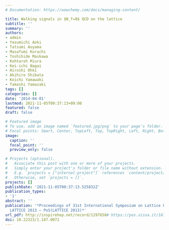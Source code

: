 ```yaml
---
# Documentation: https://wowchemy.com/docs/managing-content/

title: Walking signals in $N_f=8$ QCD on the lattice
subtitle: ''
summary: ''
authors:
- admin
- Yasumichi Aoki
- Tatsumi Aoyama
- Masafumi Kurachi
- Toshihide Maskawa
- Kohtaroh Miura
- Kei-ichi Nagai
- Hiroshi Ohki
- Akihiro Shibata
- Koichi Yamawaki
- Takeshi Yamazaki
tags: []
categories: []
date: '2014-04-01'
lastmod: 2021-11-05T09:37:13+09:00
featured: false
draft: false

# Featured image
# To use, add an image named `featured.jpg/png` to your page's folder.
# Focal points: Smart, Center, TopLeft, Top, TopRight, Left, Right, BottomLeft, Bottom, BottomRight.
image:
  caption: ''
  focal_point: ''
  preview_only: false

# Projects (optional).
#   Associate this post with one or more of your projects.
#   Simply enter your project's folder or file name without extension.
#   E.g. `projects = ["internal-project"]` references `content/project/deep-learning/index.md`.
#   Otherwise, set `projects = []`.
projects: []
publishDate: '2021-11-05T00:37:13.525832Z'
publication_types:
- '1'
abstract: ''
publication: '*Proceedings of 31st International Symposium on Lattice Field Theory
  LATTICE 2013 — PoS(LATTICE 2013)*'
url_pdf: http://inspirehep.net/record/1297658# https://pos.sissa.it/187/071
doi: 10.22323/1.187.0071
---
```

